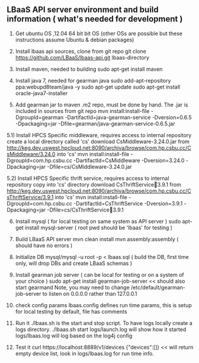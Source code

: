 LBaaS API server environment and build information ( what's needed for development )
------------------------------------------------------------------------------------
1) Get ubuntu OS ,12.04 64 bit bit OS 
(other OSs are possible but these instructions assume Ubuntu & debian packages) 

2) Install lbaas api sources, clone from git repo
git clone https://github.com/LBaaS/lbaas-api.git lbaas-directory 

3) Install maven, needed to building
sudo apt-get install maven

4) Install java 7, needed for gearman java
sudo add-apt-repository ppa:webupd8team/java -y
sudo apt-get update
sudo apt-get install oracle-java7-installer

5) Add gearman jar to maven .m2 repo, must be done by hand. The .jar is included in sources from git repo
mvn install:install-file -DgroupId=gearman -DartifactId=java-gearman-service -Dversion=0.6.5 -Dpackaging=jar -Dfile=gearman/java-gearman-service-0.6.5.jar

5.1) Install HPCS Specific middleware, requires access to internal repository
create a local directory called 'cs'
download CsMiddleware-3.24.0.jar from http://keg.dev.uswest.hpcloud.net:8090/archiva/browse/com.hp.csbu.cc/CsMiddleware/3.24.0 into 'cs'
mvn install:install-file -DgroupId=com.hp.csbu.cc -DartifactId=CsMiddleware -Dversion=3.24.0 -Dpackaging=jar -Dfile=cs/CsMiddleware-3.24.0.jar

5.2) Install HPCS Specific thrift service, requires access to internal repository
copy into 'cs' directory
download CsThriftService:jar:3.9.1 from http://keg.dev.uswest.hpcloud.net:8090/archiva/browse/com.hp.csbu.cc/CsThriftService/3.9.1 into 'cs'
mvn install:install-file -DgroupId=com.hp.csbu.cc -DartifactId=CsThriftService -Dversion=3.9.1 -Dpackaging=jar -Dfile=cs/CsThriftService:jar:3.9.1


6) Install mysql ( for local testing on same system as API server )
sudo apt-get install mysql-server ( root pwd should be 'lbaas' for testing )

7) Build LBaaS API server 
mvn clean install
mvn assembly:assembly ( should have no errors )

8) Initialize DB
mysql/mysql -u root -p < lbaas.sql    ( build the DB, first time only, will drop DBs and create LBaaS schemas )

9) Install gearman job server ( can be local for testing or on a system of your choice )
sudo apt-get install gearman-job-server     <<  should also start gearmand
Note, you may need to change /etc/default/gearman-job-server  to listen on 0.0.0.0 rather than 127.0.0.1 

10) check config params
lbaas.config defines run time params, this is setup for local testing by default, file has comments 

11) Run it
./lbaas.sh is the start and stop script. To have logs locally create a logs directory.
./lbaas.sh start
logs/launch.log will show how it started
logs/lbaas.log will log based on the log4j config

12) Test it
curl https://localhost:8889/v1/devices
{"devices":[]}                     << will return empty device list, look in logs/lbaas.log for run time info.



